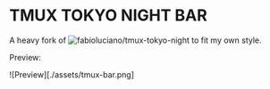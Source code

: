 <h1> TMUX TOKYO NIGHT BAR </h1>

A heavy fork of ![fabioluciano/tmux-tokyo-night](https://github.com/fabioluciano/tmux-tokyo-night) to fit my own style.

Preview:

![Preview][./assets/tmux-bar.png]
